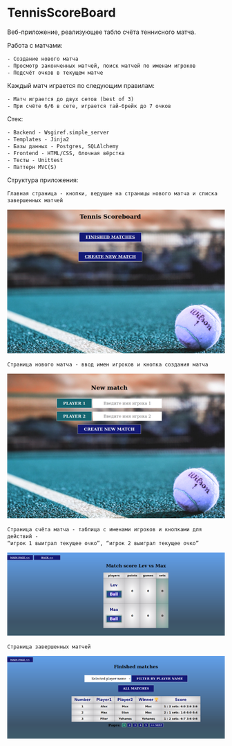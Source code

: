 # TennisScoreBoard

Веб-приложение, реализующее табло счёта теннисного матча.

Работа с матчами:

    - Создание нового матча
    - Просмотр законченных матчей, поиск матчей по именам игроков
    - Подсчёт очков в текущем матче

Каждый матч играется по следующим правилам:

    - Матч играется до двух сетов (best of 3)
    - При счёте 6/6 в сете, играется тай-брейк до 7 очков

Стек:

    - Backend - Wsgiref.simple_server
    - Templates - Jinja2
    - Базы данных - Postgres, SQLAlchemy
    - Frontend - HTML/CSS, блочная вёрстка 
    - Тесты - Unittest
    - Паттерн MVC(S)


Структура приложения:

    Главная страница - кнопки, ведущие на страницы нового матча и списка завершенных матчей
![img_1.png](static/images/for_readme/img_1.png)
    
    Страница нового матча - ввод имен игроков и кнопка создания матча
![img_2.png](static/images/for_readme/img_2.png)

    Страница счёта матча - таблица с именами игроков и кнопками для действий -
    “игрок 1 выиграл текущее очко”, “игрок 2 выиграл текущее очко”
![img_3.png](static/images/for_readme/img_3.png)

    Страница завершенных матчей
![img_4.png](static/images/for_readme/img_4.png)

